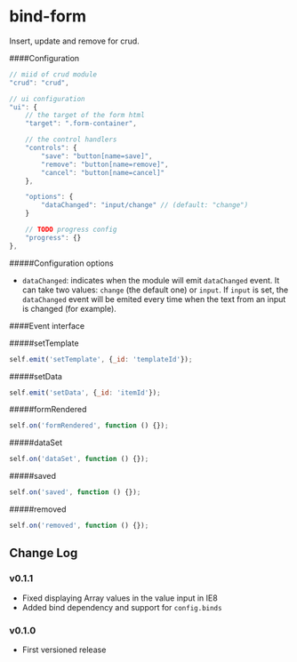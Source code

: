 bind-form
====

Insert, update and remove for crud.

####Configuration
```js
// miid of crud module
"crud": "crud",

// ui configuration
"ui": {
    // the target of the form html
    "target": ".form-container",

    // the control handlers
    "controls": {
        "save": "button[name=save]",
        "remove": "button[name=remove]",
        "cancel": "button[name=cancel]"
    },

    "options": {
        "dataChanged": "input/change" // (default: "change")
    }

    // TODO progress config
    "progress": {}
},
```

#####Configuration options

 - `dataChanged`: indicates when the module will emit `dataChanged` event. It can take two values: `change` (the default one) or `input`. If `input` is set, the `dataChanged` event will be emited every time when the text from an input is changed (for example).

####Event interface

#####setTemplate
```js
self.emit('setTemplate', {_id: 'templateId'});
```

#####setData
```js
self.emit('setData', {_id: 'itemId'});
```

#####formRendered
```js
self.on('formRendered', function () {});
```

#####dataSet
```js
self.on('dataSet', function () {});
```

#####saved
```js
self.on('saved', function () {});
```

#####removed
```js
self.on('removed', function () {});
```

## Change Log

### v0.1.1

- Fixed displaying Array values in the value input in IE8
- Added bind dependency and support for `config.binds`

### v0.1.0

- First versioned release

